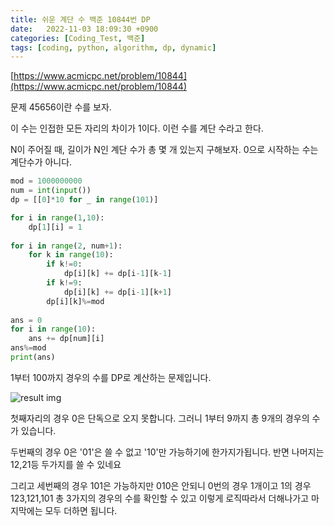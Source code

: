 ```yaml
---
title: 쉬운 계단 수 백준 10844번 DP
date:   2022-11-03 18:09:30 +0900
categories: [Coding_Test, 백준]
tags: [coding, python, algorithm, dp, dynamic]
---
```


[https://www.acmicpc.net/problem/10844](https://www.acmicpc.net/problem/10844)

문제
45656이란 수를 보자.

이 수는 인접한 모든 자리의 차이가 1이다. 이런 수를 계단 수라고 한다.

N이 주어질 때, 길이가 N인 계단 수가 총 몇 개 있는지 구해보자. 0으로 시작하는 수는 계단수가 아니다.

```py
mod = 1000000000
num = int(input())
dp = [[0]*10 for _ in range(101)]

for i in range(1,10):
    dp[1][i] = 1
    
for i in range(2, num+1):
    for k in range(10):
        if k!=0:
            dp[i][k] += dp[i-1][k-1]
        if k!=9:
            dp[i][k] += dp[i-1][k+1]
        dp[i][k]%=mod
        
ans = 0
for i in range(10):
    ans += dp[num][i]
ans%=mod
print(ans)
```

1부터 100까지 경우의 수를 DP로 계산하는 문제입니다.

![result img](https://user-images.githubusercontent.com/85277660/211191477-20b92899-ed43-4cac-829a-1c5e174370a9.png)

첫째자리의 경우 0은 단독으로 오지 못합니다. 그러니 1부터 9까지 총 9개의 경우의 수가 있습니다.

두번째의 경우 0은 '01'은 쓸 수 없고 '10'만 가능하기에 한가지가됩니다. 반면 나머지는 12,21등 두가지를 쓸 수 있네요

그리고 세번째의 경우 101은 가능하지만 010은 안되니 0번의 경우 1개이고 1의 경우 123,121,101 총 3가지의 경우의 수를 확인할 수 있고 이렇게 로직따라서 더해나가고 마지막에는 모두 더하면 됩니다.